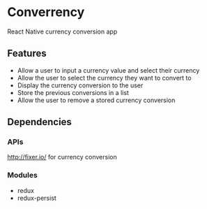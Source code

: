 # Converrency
React Native currency conversion app

## Features
- Allow a user to input a currency value and select their currency
- Allow the user to select the currency they want to convert to
- Display the currency conversion to the user
- Store the previous conversions in a list
- Allow the user to remove a stored currency conversion

## Dependencies

### APIs
http://fixer.io/ for currency conversion

### Modules
- redux
- redux-persist